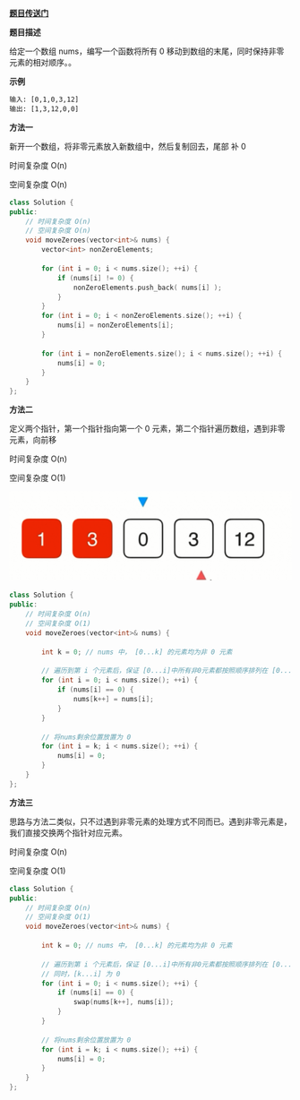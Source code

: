 
**[题目传送门](https://leetcode.com/problems/move-zeroes/)**

**题目描述**

给定一个数组 nums，编写一个函数将所有 0 移动到数组的末尾，同时保持非零元素的相对顺序。。

**示例**
```html
输入: [0,1,0,3,12]
输出: [1,3,12,0,0]
```

**方法一**

新开一个数组，将非零元素放入新数组中，然后复制回去，尾部 补 0

时间复杂度 O(n)

空间复杂度 O(n)

```c++
class Solution {
public:
    // 时间复杂度 O(n)
    // 空间复杂度 O(n)
    void moveZeroes(vector<int>& nums) {
        vector<int> nonZeroElements;

        for (int i = 0; i < nums.size(); ++i) {
            if (nums[i] != 0) {
                nonZeroElements.push_back( nums[i] );
            }
        }
        for (int i = 0; i < nonZeroElements.size(); ++i) {
            nums[i] = nonZeroElements[i];
        }

        for (int i = nonZeroElements.size(); i < nums.size(); ++i) {
            nums[i] = 0;
        }
    }
};
```

**方法二**

定义两个指针，第一个指针指向第一个 0 元素，第二个指针遍历数组，遇到非零元素，向前移

时间复杂度 O(n)

空间复杂度 O(1)

![image](./../../../asset/move_zeros1.png)

```c++
class Solution {
public:
    // 时间复杂度 O(n)
    // 空间复杂度 O(1)
    void moveZeroes(vector<int>& nums) {

        int k = 0; // nums 中， [0...k] 的元素均为非 0 元素

        // 遍历到第 i 个元素后，保证 [0...i]中所有非0元素都按照顺序排列在 [0...k]中
        for (int i = 0; i < nums.size(); ++i) {
            if (nums[i] == 0) {
                nums[k++] = nums[i];
            }
        }

        // 将nums剩余位置放置为 0
        for (int i = k; i < nums.size(); ++i) {
            nums[i] = 0;
        }
    }
};
```

**方法三**

思路与方法二类似，只不过遇到非零元素的处理方式不同而已。遇到非零元素是，我们直接交换两个指针对应元素。

时间复杂度 O(n)

空间复杂度 O(1)


```c++
class Solution {
public:
    // 时间复杂度 O(n)
    // 空间复杂度 O(1)
    void moveZeroes(vector<int>& nums) {

        int k = 0; // nums 中， [0...k] 的元素均为非 0 元素

        // 遍历到第 i 个元素后，保证 [0...i]中所有非0元素都按照顺序排列在 [0...k]中
        // 同时，[k...i] 为 0
        for (int i = 0; i < nums.size(); ++i) {
            if (nums[i] == 0) {
                swap(nums[k++], nums[i]);
            }
        }

        // 将nums剩余位置放置为 0
        for (int i = k; i < nums.size(); ++i) {
            nums[i] = 0;
        }
    }
};
```